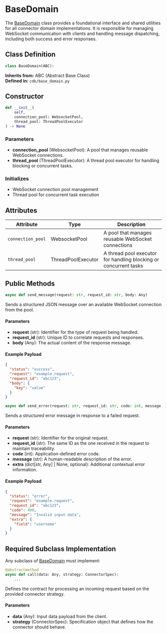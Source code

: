 # BaseDomain

The [BaseDomain](basedomain) class provides a foundational interface and shared utilities for all connector domain implementations. It is responsible for managing WebSocket communication with clients and handling message dispatching, including both success and error responses.

## Class Definition

```python
class BaseDomain(ABC):
```

**Inherits from:** ABC (Abstract Base Class)  
**Defined in:** `cdk/base_domain.py`

## Constructor

```python
def __init__(
    self,
    connection_pool: WebsocketPool,
    thread_pool: ThreadPoolExecutor
) -> None
```

### Parameters

- **connection_pool** (WebsocketPool): A pool that manages reusable WebSocket connections.
- **thread_pool** (ThreadPoolExecutor): A thread pool executor for handling blocking or concurrent tasks.

### Initializes

- WebSocket connection pool management
- Thread pool for concurrent task execution

## Attributes

| Attribute | Type | Description |
|-----------|------|-------------|
| `connection_pool` | WebsocketPool | A pool that manages reusable WebSocket connections |
| `thread_pool` | ThreadPoolExecutor | A thread pool executor for handling blocking or concurrent tasks |

## Public Methods

```python
async def send_message(request: str, request_id: str, body: Any)
```

Sends a structured JSON message over an available WebSocket connection from the pool.

#### Parameters

- **request** (str): Identifier for the type of request being handled.
- **request_id** (str): Unique ID to correlate requests and responses.
- **body** (Any): The actual content of the response message.

#### Example Payload

```json
{
  "status": "success",
  "request": "example.request",
  "request_id": "abc123",
  "body": {
    "key": "value"
  }
}
```

```python
async def send_error(request: str, request_id: str, code: int, message: str, extra: dict[str, Any] | None = None)
```

Sends a structured error message in response to a failed request.

#### Parameters

- **request** (str): Identifier for the original request.
- **request_id** (str): The same ID as the one received in the request to maintain traceability.
- **code** (int): Application-defined error code.
- **message** (str): A human-readable description of the error.
- **extra** (dict[str, Any] | None, optional): Additional contextual error information.

#### Example Payload

```json
{
  "status": "error",
  "request": "example.request",
  "request_id": "abc123",
  "code": 400,
  "message": "Invalid input data",
  "extra": {
    "field": "username"
  }
}
```

## Required Subclass Implementation

Any subclass of [BaseDomain](basedomain) must implement:

```python
@abstractmethod
async def call(data: Any, strategy: ConnectorSpec):
    ...
```

Defines the contract for processing an incoming request based on the provided connector strategy.

#### Parameters

- **data** (Any): Input data payload from the client.
- **strategy** (ConnectorSpec): Specification object that defines how the connector should behave.